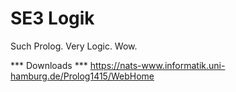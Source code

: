 SE3 Logik
=========

Such Prolog. Very Logic. Wow.

*** Downloads ***
https://nats-www.informatik.uni-hamburg.de/Prolog1415/WebHome
